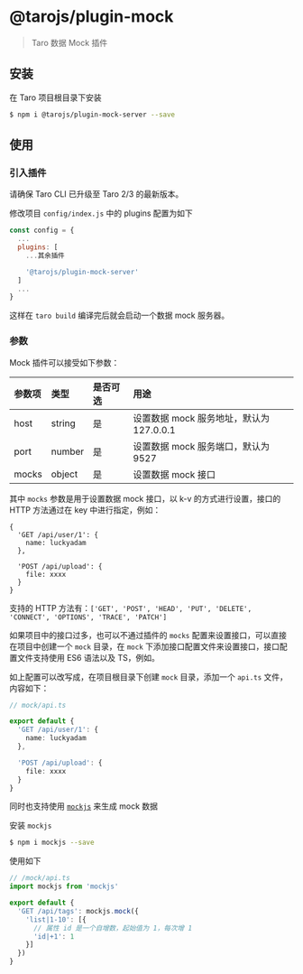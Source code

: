 # @tarojs/plugin-mock

> Taro 数据 Mock 插件

## 安装

在 Taro 项目根目录下安装

```bash
$ npm i @tarojs/plugin-mock-server --save
```

## 使用

### 引入插件

请确保 Taro CLI 已升级至 Taro 2/3 的最新版本。

修改项目 `config/index.js` 中的 plugins 配置为如下

```js
const config = {
  ...
  plugins: [
    ...其余插件

    '@tarojs/plugin-mock-server'
  ]
  ...
}
```

这样在 `taro build` 编译完后就会启动一个数据 mock 服务器。

### 参数

Mock 插件可以接受如下参数：

| 参数项 | 类型 | 是否可选 | 用途 |
| :-----| :---- | :---- | :---- |
| host | string | 是 | 设置数据 mock 服务地址，默认为 127.0.0.1 |
| port | number | 是 | 设置数据 mock 服务端口，默认为 9527 |
| mocks | object | 是 | 设置数据 mock 接口 |

其中 `mocks` 参数是用于设置数据 mock 接口，以 k-v 的方式进行设置，接口的 HTTP 方法通过在 key 中进行指定，例如：

```
{
  'GET /api/user/1': {
    name: luckyadam
  },

  'POST /api/upload': {
    file: xxxx
  }
}
```

支持的 HTTP 方法有：`['GET', 'POST', 'HEAD', 'PUT', 'DELETE', 'CONNECT', 'OPTIONS', 'TRACE', 'PATCH']`

如果项目中的接口过多，也可以不通过插件的 `mocks` 配置来设置接口，可以直接在项目中创建一个 `mock` 目录，在 `mock` 下添加接口配置文件来设置接口，接口配置文件支持使用 ES6 语法以及 TS，例如。

如上配置可以改写成，在项目根目录下创建 `mock` 目录，添加一个 `api.ts` 文件，内容如下：

```typescript
// mock/api.ts

export default {
  'GET /api/user/1': {
    name: luckyadam
  },

  'POST /api/upload': {
    file: xxxx
  }
}
```

同时也支持使用 [`mockjs`](http://mockjs.com/) 来生成 mock 数据

安装 `mockjs`

```bash
$ npm i mockjs --save
```

使用如下

```ts
// /mock/api.ts
import mockjs from 'mockjs'

export default {
  'GET /api/tags': mockjs.mock({
    'list|1-10': [{
      // 属性 id 是一个自增数，起始值为 1，每次增 1
      'id|+1': 1
    }]
  })
}
```
